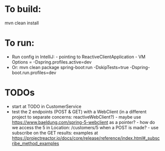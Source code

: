# To build:
mvn clean install


# To run:
- Run config in IntelliJ:
       - pointing to ReactiveClientApplication
       - VM Options = -Dspring.profiles.active=dev
- Or: mvn clean package spring-boot:run -DskipTests=true -Dspring-boot.run.profiles=dev


# TODOs
- start at TODO in CustomerService
- test the 2 endpoints (POST & GET) with a WebClient (in a different project to separate concerns: reactiveWebClient?)
        - maybe use https://www.baeldung.com/spring-5-webclient as a pointer?
        - how do we access the 5 in Location: /customers/5 when a POST is made?
        - use subscribe on the GET results: examples at https://projectreactor.io/docs/core/release/reference/index.html#_subscribe_method_examples
